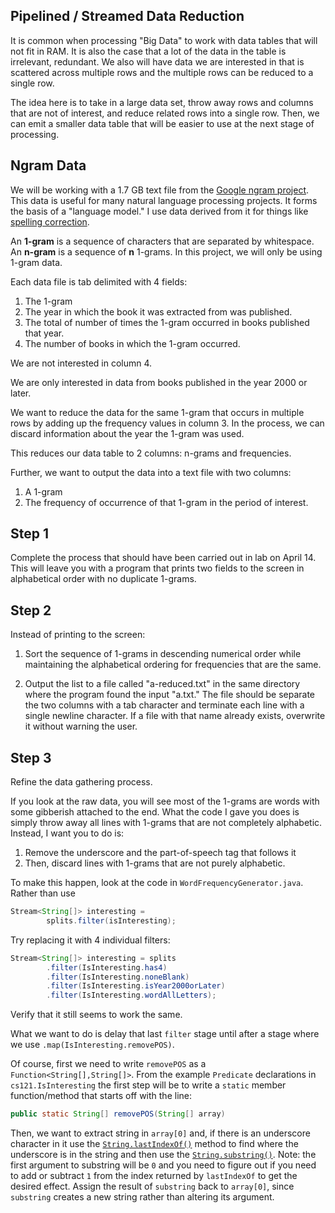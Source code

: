 ## Pipelined / Streamed Data Reduction

It is common when processing "Big Data" to work
with data tables that will not fit
in RAM. It is also the case that
a lot of the data in the table is
irrelevant, redundant. We also will
have data we are interested in that
is scattered across multiple rows
and the multiple rows can be reduced
to a single row.

The idea here is to take in a large
data set, throw away rows and columns
that are not of interest, and
reduce related rows into a single row.
Then, we can emit a smaller data table
that will be easier to use at the
next stage of processing.

## Ngram Data

We will be working with a 1.7 GB text
file from the
[Google ngram project](https://storage.googleapis.com/books/ngrams/books/datasetsv3.html).
This data is useful for many natural language
processing projects. It forms the basis of
a "language model." I use data derived from it
for things like
[spelling correction](https://norvig.com/spell-correct.html).

An **1-gram** is a sequence of characters that
are separated by whitespace. An **n-gram** is
a sequence of **n** 1-grams. In this project,
we will only be using 1-gram data.

Each data file is tab delimited with 4 fields:
1. The 1-gram
2. The year in which the book it was extracted from was published.
3. The total of number of times the 1-gram occurred in books published that year.
4. The number of books in which the 1-gram occurred.

We are not interested in column 4.

We are only interested in data from books published
in the year 2000 or later.

We want to reduce the data for the same 1-gram
that occurs in multiple rows by adding up the
frequency values in column 3. In the process,
we can discard information about the year
the 1-gram was used.

This reduces our data table to 2 columns: n-grams
and frequencies.

Further, we want to output the data into a text
file with two columns:

1. A 1-gram
2. The frequency of occurrence of that 1-gram in the period of interest.

## Step 1

Complete the process that should have been
carried out in lab on April 14. This will
leave you with a program that prints
two fields to the screen in alphabetical order
with no duplicate 1-grams.

## Step 2

Instead of printing to the screen:

1. Sort the sequence of 1-grams in descending
   numerical order while maintaining the
   alphabetical ordering for frequencies that
   are the same.

2. Output the list to a file called "a-reduced.txt"
   in the same directory where the program found the
   input "a.txt." The file should be separate the
   two columns with a tab character and terminate
   each line with a single newline character. If
   a file with that name already exists, overwrite
   it without warning the user.

## Step 3

Refine the data gathering process.

If you look at the raw data, you will see
most of the 1-grams are words with some
gibberish attached to the end. What
the code I gave you does is simply throw
away all lines with 1-grams that are not
completely alphabetic. Instead, I want
you to do is:

1. Remove the underscore and
   the part-of-speech tag that follows it
2. Then, discard lines with 1-grams that
   are not purely alphabetic.

To make this happen, look at the code
in `WordFrequencyGenerator.java`.
Rather than use

```java
Stream<String[]> interesting =
        splits.filter(isInteresting);
```

Try replacing it with 4
individual filters: 

```java
Stream<String[]> interesting = splits
        .filter(IsInteresting.has4)
        .filter(IsInteresting.noneBlank)
        .filter(IsInteresting.isYear2000orLater)
        .filter(IsInteresting.wordAllLetters);
```
Verify that it still seems to work the same.

What we want to do is delay that last `filter`
stage until after a stage where we
use `.map(IsInteresting.removePOS)`.

Of course, first we need to write
`removePOS` as a `Function<String[],String[]>`.
From the example `Predicate` declarations
in `cs121.IsInteresting` the first
step will be to write a `static` member
function/method that starts off with
the line:

```java
public static String[] removePOS(String[] array)
```

Then, we want to extract string in `array[0]`
and, if there is an underscore character in it
use the 
[`String.lastIndexOf()`](https://docs.oracle.com/en/java/javase/17/docs/api/java.base/java/lang/String.html#lastIndexOf(int))
method to find
where the underscore is in the string and then use
the [`String.substring()`](https://docs.oracle.com/en/java/javase/17/docs/api/java.base/java/lang/String.html#substring(int,int)).
Note: the first argument to
substring will be `0` and you need to figure out
if you need to add or subtract `1` from
the index returned by `lastIndexOf` to get
the desired effect. Assign the result of `substring`
back to `array[0]`, since `substring` creates a new
string rather than altering its argument.